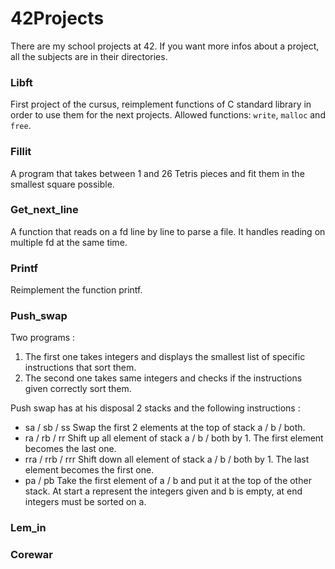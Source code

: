 <h1>42Projects</h1>
There are my school projects at 42.
If you want more infos about a project, all the subjects are in their directories.


### Libft
First project of the cursus, reimplement functions of C standard library in order to use them for the next projects.
Allowed functions: `write`, `malloc` and `free`.

### Fillit
A program that takes between 1 and 26 Tetris pieces and fit them in the smallest square possible.

### Get_next_line
A function that reads on a fd line by line to parse a file. It handles reading on multiple fd at the same time.

### Printf
Reimplement the function printf.

### Push_swap
Two programs :
1. The first one takes integers and displays the smallest list of specific instructions that sort them.
2. The second one takes same integers and checks if the instructions given correctly sort them.

Push swap has at his disposal 2 stacks and the following instructions :
* sa / sb / ss      Swap the first 2 elements at the top of stack a / b / both.
* ra / rb / rr      Shift up all element of stack a / b / both by 1. The first element becomes the last one.
* rra / rrb / rrr   Shift down all element of stack a / b / both by 1. The last element becomes the first one.
* pa / pb           Take the first element of a / b and put it at the top of the other stack.
At start a represent the integers given and b is empty, at end integers must be sorted on a.

### Lem_in


### Corewar